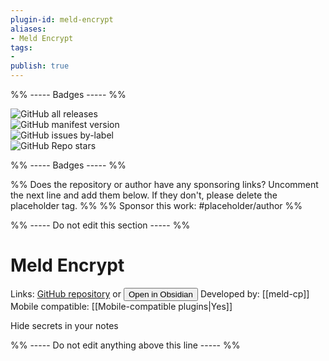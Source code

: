 ```yaml
---
plugin-id: meld-encrypt
aliases:
- Meld Encrypt
tags: 
- 
publish: true
---
```


%% ----- Badges ----- %%

![GitHub all releases](https://img.shields.io/github/downloads/meld-cp/obsidian-encrypt/total?color=573E7A&logo=github&style=for-the-badge)   
![GitHub manifest version](https://img.shields.io/github/manifest-json/v/meld-cp/obsidian-encrypt?color=573E7A&logo=github&style=for-the-badge)   
![GitHub issues by-label](https://img.shields.io/github/issues/meld-cp/obsidian-encrypt/help%20wanted?color=573E7A&logo=github&style=for-the-badge)   
![GitHub Repo stars](https://img.shields.io/github/stars/meld-cp/obsidian-encrypt?color=573E7A&logo=github&style=for-the-badge)

%% ----- Badges ----- %%

%% Does the repository or author have any sponsoring links? Uncomment the next line and add them below. If they don't, please delete the placeholder tag. %%
%% Sponsor this work: #placeholder/author %%

%% ----- Do not edit this section ----- %%

# Meld Encrypt

Links: [GitHub repository](https://github.com/meld-cp/obsidian-encrypt) or [<button id=HH>Open in Obsidian</button>](obsidian://goto-plugin?id=meld-encrypt)
Developed by: [[meld-cp]]
Mobile compatible: [[Mobile-compatible plugins|Yes]]

Hide secrets in your notes

%% ----- Do not edit anything above this line ----- %% 

